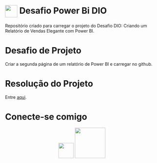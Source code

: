 
<h1> 
<a href="https://www.dio.me/">
<img align="center" width="40px" src="https://hermes.digitalinnovation.one/assets/diome/logo-minimized.png"></a>
<span>Desafio Power Bi DIO</span>
</h1>



 Repositório criado para carregar o projeto do Desafio DIO: Criando um Relatório de Vendas Elegante com Power BI.

<h1>Desafio de Projeto</h1>

 Criar a segunda página de um relatório de Power BI e carregar no github.

<h1>Resolução do Projeto</h1>

Entre <a href="https://github.com/anajuliab/dio_bi_desafio/blob/main/power%20bi%20dio%20desafio.pbix" target="_blank">aqui</a>.

<h1>Conecte-se comigo</h1>

<div align="center"> 
<a href="https://www.linkedin.com/in/ana-julia-bernardi-de-souza-5b0427204/" target="_blank"><img src="https://cdn-icons-png.flaticon.com/512/174/174857.png" width="50"></a> 
<a href="https://www.dio.me/users/anajulia_b" target="_blank"><img src="https://hermes.dio.me/assets/diome/logo.png" width="100"></a> 
</div>

